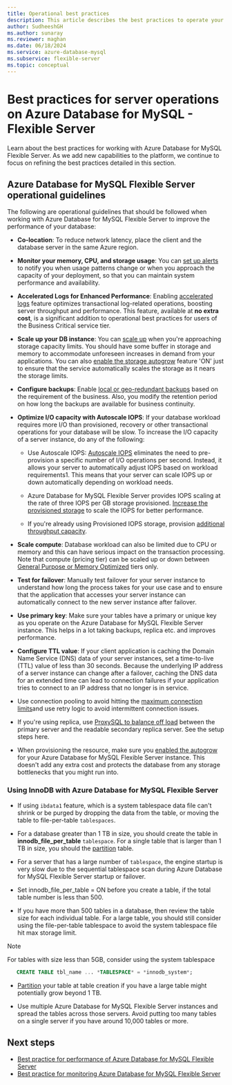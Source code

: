 ```yaml
---
title: Operational best practices
description: This article describes the best practices to operate your Azure Database for MySQL - Flexible Server database on Azure.
author: SudheeshGH
ms.author: sunaray
ms.reviewer: maghan
ms.date: 06/18/2024
ms.service: azure-database-mysql
ms.subservice: flexible-server
ms.topic: conceptual
---
```


# Best practices for server operations on Azure Database for MySQL - Flexible Server



Learn about the best practices for working with Azure Database for MySQL Flexible Server. As we add new capabilities to the platform, we continue to focus on refining the best practices detailed in this section.

## Azure Database for MySQL Flexible Server operational guidelines

The following are operational guidelines that should be followed when working with Azure Database for MySQL Flexible Server to improve the performance of your database: 

* **Co-location**: To reduce network latency, place the client and the database server in the same Azure region.

* **Monitor your memory, CPU, and storage usage**: You can [set up alerts](how-to-alert-on-metric.md) to notify you when usage patterns change or when you approach the capacity of your deployment, so that you can maintain system performance and availability. 

* **Accelerated Logs for Enhanced Performance**:  Enabling [accelerated logs](./concepts-accelerated-logs.md) feature optimizes transactional log-related operations, boosting server throughput and performance. This feature, available at **no extra cost**, is a significant addition to operational best practices for users of the Business Critical service tier.

* **Scale up your DB instance**: You can [scale up](../single-server/how-to-create-manage-server-portal.md) when you're approaching storage capacity limits. You should have some buffer in storage and memory to accommodate unforeseen increases in demand from your applications. You can also [enable the storage autogrow](../single-server/how-to-auto-grow-storage-portal.md) feature 'ON' just to ensure that the service automatically scales the storage as it nears the storage limits. 

* **Configure backups**: Enable [local or geo-redundant backups](how-to-restore-server-portal.md) based on the requirement of the business. Also, you modify the retention period on how long the backups are available for business continuity. 

* **Optimize I/O capacity with Autoscale IOPS**: If your database workload requires more I/O than provisioned, recovery or other transactional operations for your database will be slow. To increase the I/O capacity of a server instance, do any of the following: 

    * Use Autoscale IOPS: [Autoscale IOPS](./concepts-service-tiers-storage.md#autoscale-iops) eliminates the need to pre-provision a specific number of I/O operations per second. Instead, it allows your server to automatically adjust IOPS based on workload requirements1. This means that your server can scale IOPS up or down automatically depending on workload needs. 

    * Azure Database for MySQL Flexible Server provides IOPS scaling at the rate of three IOPS per GB storage provisioned. [Increase the provisioned storage](../single-server/how-to-create-manage-server-portal.md#scale-storage-up) to scale the IOPS for better performance. 

    * If you're already using Provisioned IOPS storage, provision [additional throughput capacity](../single-server/how-to-create-manage-server-portal.md#scale-storage-up). 

* **Scale compute**: Database workload can also be limited due to CPU or memory and this can have serious impact on the transaction processing. Note that compute (pricing tier) can be scaled up or down between [General Purpose or Memory Optimized](../single-server/concepts-pricing-tiers.md) tiers only. 

* **Test for failover**: Manually test failover for your server instance to understand how long the process takes for your use case and to ensure that the application that accesses your server instance can automatically connect to the new server instance after failover.

* **Use primary key**: Make sure your tables have a primary or unique key as you operate on the Azure Database for MySQL Flexible Server instance. This helps in a lot taking backups, replica etc. and improves performance.

* **Configure TTL value**: If your client application is caching the Domain Name Service (DNS) data of your server instances, set a time-to-live (TTL) value of less than 30 seconds. Because the underlying IP address of a server instance can change after a failover, caching the DNS data for an extended time can lead to connection failures if your application tries to connect to an IP address that no longer is in service.

* Use connection pooling to avoid hitting the [maximum connection limits](concepts-server-parameters.md#max_connections)and use retry logic to avoid intermittent connection issues. 

* If you're using replica, use [ProxySQL to balance off load](https://techcommunity.microsoft.com/t5/azure-database-for-mysql/scaling-an-azure-database-for-mysql-workload-running-on/ba-p/1105847) between the primary server and the readable secondary replica server. See the setup steps here.

* When provisioning the resource, make sure you [enabled the autogrow](../single-server/how-to-auto-grow-storage-portal.md) for your Azure Database for MySQL Flexible Server instance. This doesn't add any extra cost and protects the database from any storage bottlenecks that you might run into.

### Using InnoDB with Azure Database for MySQL Flexible Server

*	If using `ibdata1` feature, which is a system tablespace data file can't shrink or be purged by dropping the data from the table, or moving the table to file-per-table `tablespaces`.

* For a database greater than 1 TB in size, you should create the table in **innodb_file_per_table** `tablespace`. For a single table that is larger than 1 TB in size, you should the [partition](https://dev.mysql.com/doc/refman/5.7/en/partitioning.html) table.

*	For a server that has a large number of `tablespace`, the engine startup is very slow due to the sequential tablespace scan during Azure Database for MySQL Flexible Server startup or failover. 

* Set innodb_file_per_table = ON before you create a table, if the total table number is less than 500.

* If you have more than 500 tables in a database, then review the table size for each individual table. For a large table, you should still consider using the file-per-table tablespace to avoid the system tablespace file hit max storage limit.

> [!NOTE]
> For tables with size less than 5GB, consider using the system tablespace 
> ```sql
>    CREATE TABLE tbl_name ... *TABLESPACE* = *innodb_system*;
> ```

* [Partition](https://dev.mysql.com/doc/refman/5.7/en/partitioning.html) your table at table creation if you have a large table might potentially grow beyond 1 TB.

* Use multiple Azure Database for MySQL Flexible Server instances and spread the tables across those servers. Avoid putting too many tables on a single server if you have around 10,000 tables or more. 

## Next steps
- [Best practice for performance of Azure Database for MySQL Flexible Server](concept-performance-best-practices.md)
- [Best practice for monitoring Azure Database for MySQL Flexible Server](concept-monitoring-best-practices.md)

